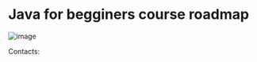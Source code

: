 # Java for begginers course roadmap
![image](https://user-images.githubusercontent.com/14217485/218574725-a6a53e30-3bf6-4f79-bf1b-4f809358d9de.png)

Contacts:
